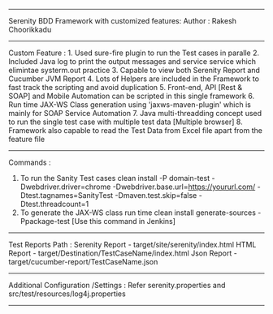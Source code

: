 *********************************************************************************************************************************************************************************************************************************************
Serenity BDD Framework with customized features:
Author : Rakesh Choorikkadu
**********************************************************************************************************************************************************************************************************************************************

Custom Feature : 
	1. Used sure-fire plugin to run the Test cases in paralle
	2. Included Java log to print the output messages and service service which elimintae systerm.out practice
	3. Capable to view both Serenity Report and Cucumber JVM Report
	4. Lots of Helpers are included in the Framework to fast track the scripting and avoid duplication
	5. Front-end, API [Rest & SOAP] and Mobile Automation can be scripted in this single framework
	6. Run time JAX-WS Class generation using 'jaxws-maven-plugin' which is mainly for SOAP Service Automation
	7. Java multi-threadding concept used to run the single test case with multiple test data [Multiple browser]
	8. Framework also capable to read the Test Data from Excel file apart from the feature file
*********************************************************************************************************************************************************************************************************************************************
Commands :

1. To run the Sanity Test cases
	clean install -P domain-test -Dwebdriver.driver=chrome -Dwebdriver.base.url=https://yoururl.com/ -Dtest.tagnames=SanityTest -Dmaven.test.skip=false -Dtest.threadcount=1
2. To generate the JAX-WS class run time
	clean install generate-sources -Ppackage-test [Use this command in Jenkins]
	
**********************************************************************************************************************************************************************************************************************************************
Test Reports Path :
	Serenity Report - target/site/serenity/index.html
	HTML Report     - target/Destination/TestCaseName/index.html
    Json Report     - target/cucumber-report/TestCaseName.json	
	
**********************************************************************************************************************************************************************************************************************************************
Additional Configuration /Settings :
	Refer serenity.properties and src/test/resources/log4j.properties
	
**********************************************************************************************************************************************************************************************************************************************
